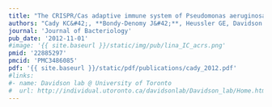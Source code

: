 ```yaml
---
title: "The CRISPR/Cas adaptive immune system of Pseudomonas aeruginosa mediates resistance to naturally occurring and engineered phages"
authors: "Cady KC&#42;, **Bondy-Denomy J&#42;**, Heussler GE, Davidson AR, O'Toole GA."
journal: 'Journal of Bacteriology'
pub_date: '2012-11-01'
#image: '{{ site.baseurl }}/static/img/pub/lina_IC_acrs.png'
pmid: '22885297'
pmcid: 'PMC3486085'
pdf: '{{ site.baseurl }}/static/pdf/publications/cady_2012.pdf'
#links:
#- name: Davidson lab @ University of Toronto
#  url: http://individual.utoronto.ca/davidsonlab/Davidson_lab/Home.html
---
```

